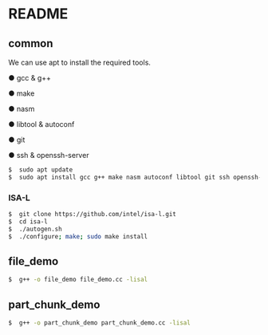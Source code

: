 # README

## common

We can use  apt  to install the required tools.

● gcc & g++

● make

● nasm

● libtool & autoconf

● git

● ssh & openssh-server

```Bash
$  sudo apt update
$  sudo apt install gcc g++ make nasm autoconf libtool git ssh openssh-server
```

### ISA-L

```Bash
$  git clone https://github.com/intel/isa-l.git
$  cd isa-l
$  ./autogen.sh
$  ./configure; make; sudo make install
```

## file_demo

```Bash
$  g++ -o file_demo file_demo.cc -lisal
```

## part_chunk_demo

```Bash
$  g++ -o part_chunk_demo part_chunk_demo.cc -lisal
```